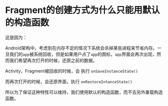 # Fragment的创建方式为什么只能用默认的构造函数



这是因为：

Android架构中，考虑到在内存不足的情况下系统会杀掉某些进程来节省内存。一旦我们的`app`被系统回收，但是如果用户点了`app`的图标，`app`界面会再次出现，然而我们希望再次打开的时候，还原之前的数据。

Activity，Fragment被回收的时候，会 执行 `onSaveInstanceState()`

而再次打开的时候，会还原界面，执行 `onRestoreIntanceState()`

所以为了保证这种特性可以维持，我们使用默认的构造函数，而不去另外重载构造函数。







